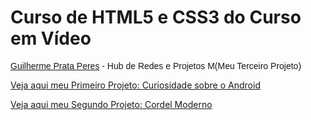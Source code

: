 # Curso de HTML5 e CSS3 do Curso em Vídeo

 <p style="font-family: 'Gill Sans', 'Gill Sans MT', Calibri, 'Trebuchet MS', sans-serif;"><a href="https://gprata-dev.github.io/5-HTML-CSS/Terceiro%20Projeto/" target="_blank">Guilherme Prata Peres</a> - Hub de Redes e Projetos M(Meu Terceiro Projeto)</p>

 <a href="https://gprata-dev.github.io/5-HTML-CSS/Primeiro%20Projeto" target="_blank">Veja aqui meu Primeiro Projeto: Curiosidade sobre o Android</a>

 <a href="https://gprata-dev.github.io/5-HTML-CSS/Segundo%20Projeto" target="_blank">Veja aqui meu Segundo Projeto: Cordel Moderno</a>
